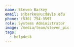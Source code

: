```yaml
---
name: Steven Barkey
email: sjbarkey@ucdavis.edu
phone: (530) 754-9597
role: Systems Administrator
image: /media/team/steven_pic
tags:
  - helpdesk
---
```

